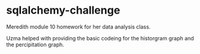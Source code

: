 # sqlalchemy-challenge
Meredith module 10 homework for her data analysis class. 


Uzma helped with providing the basic codeing for the historgram graph and the percipitation graph.

